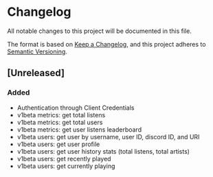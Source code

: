 # Changelog

All notable changes to this project will be documented in this file.

The format is based on [Keep a Changelog](https://keepachangelog.com/en/1.0.0/), and this project adheres
to [Semantic Versioning](https://semver.org/spec/v2.0.0.html).

## [Unreleased]
### Added
- Authentication through Client Credentials
- v1beta metrics: get total listens
- v1beta metrics: get total users
- v1beta metrics: get user listens leaderboard
- v1beta users: get user by username, user ID, discord ID, and URI
- v1beta users: get user profile
- v1beta users: get user history stats (total listens, total artists)
- v1beta users: get recently played
- v1beta users: get currently playing
